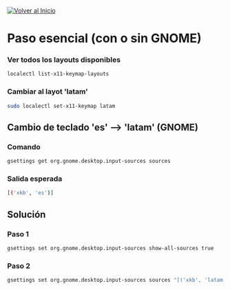 [![Volver al Inicio](https://img.shields.io/badge/-Volver_al_Inicio-6e5494?style=for-the-badge&logo=home-assistant&logoColor=white&labelColor=1a1a1a)](README.md)

# Paso esencial (con o sin GNOME)

### Ver todos los layouts disponibles

```zsh
localectl list-x11-keymap-layouts
```

### Cambiar al layot 'latam'

```zsh
sudo localectl set-x11-keymap latam
```

## Cambio de teclado 'es' --> 'latam' (GNOME)

### Comando

```zsh
gsettings get org.gnome.desktop.input-sources sources
```

### Salida esperada

```zsh
[('xkb', 'es')]
```

## Solución

### Paso 1

```zsh
gsettings set org.gnome.desktop.input-sources show-all-sources true
```

### Paso 2

```zsh
gsettings set org.gnome.desktop.input-sources sources "[('xkb', 'latam')]"
```
